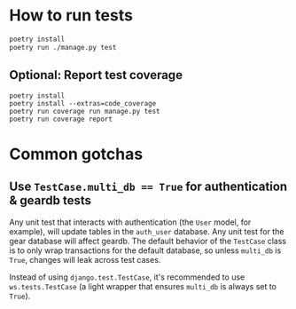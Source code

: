 # How to run tests

```bash
poetry install
poetry run ./manage.py test
```

## Optional: Report test coverage
```
poetry install
poetry install --extras=code_coverage
poetry run coverage run manage.py test
poetry run coverage report
```

# Common gotchas
## Use `TestCase.multi_db == True` for authentication & geardb tests
Any unit test that interacts with authentication (the `User` model, for example), will
update tables in the `auth_user` database. Any unit test for the gear database will affect
geardb. The default behavior of the `TestCase` class is to only wrap
transactions for the default database, so unless `multi_db` is `True`, changes will leak
across test cases.

Instead of using `django.test.TestCase`, it's recommended to use `ws.tests.TestCase`
(a light wrapper that ensures `multi_db` is always set to `True`).
